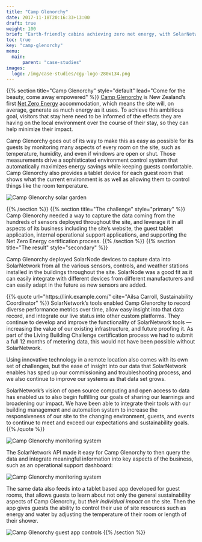 ```yaml
---
title: "Camp Glenorchy"
date: 2017-11-18T20:16:33+13:00
draft: true
weight: 100
brief: "Earth-friendly cabins achieving zero net energy, with SolarNetwork powering the data-driven process."
toc: true
key: "camp-glenorchy"
menu:
  main:
      parent: "case-studies"
images:
  logo: /img/case-studies/cgy-logo-280x134.png
---
```

{{% section  title="Camp Glenorchy" style="default" lead="Come for the beauty, come away empowered"
%}} [Camp Glenorchy](https://www.campglenorchy.co.nz/) is New Zealand’s first [Net Zero
Energy](https://www.theheadwaters.co.nz/sustainability/energy/net-zero-energy/) accommodation, which
means the site will, on average, generate as much energy as it uses. To achieve this ambitious goal,
visitors that stay here need to be informed of the effects they are having on the local environment
over the course of their stay, so they can help minimize their impact.

Camp Glenorchy goes out of its way to make this as easy as possible for its guests by monitoring
many aspects of every room on the site, such as temperature, humidity, and even if windows are open
or shut. Those measurements drive a sophisticated environment control system that automatically
maximizes energy savings while keeping guests comfortable. Camp Glenorchy also provides a tablet
device for each guest room that shows what the current environment is as well as allowing them to
control things like the room temperature.

![Camp Glenorchy solar garden](/img/case-studies/cgy-solar-garden-1920x1080.jpg)

{{% /section %}}
{{% section  title="The challenge" style="primary" %}}
Camp Glenorchy needed a way to capture the data coming from the hundreds of sensors deployed
throughout the site, and leverage it in all aspects of its business including the site’s website,
the guest tablet application, internal operational support applications, and supporting the Net Zero
Energy certification process.
{{% /section %}}
{{% section  title="The result" style="secondary" %}}

Camp Glenorchy deployed SolarNode devices to capture data into SolarNetwork from all the various
sensors, controls, and weather stations installed in the buildings throughout the site. SolarNode
was a good fit as it can easily integrate with different devices from different manufacturers and
can easily adapt in the future as new sensors are added.

<div class="uk-margin-large-left">
{{% quote url="https://link.example.com/" cite="Ailsa Carroll, Sustainability Coordinator" %}}
SolarNetwork’s tools enabled Camp Glenorchy to record diverse performance metrics over time, allow
easy insight into that data record, and integrate our live status into other custom platforms. They
continue to develop and improve the functionality of SolarNetwork tools — increasing the value of
our existing infrastructure, and future proofing it. As part of the Living Building Challenge
certification process we had to submit a full 12 months of metering data, this would not have been
possible without SolarNetwork.

Using innovative technology in a remote location also comes with its own set of challenges, but the
ease of insight into our data that SolarNetwork enables has sped up our commissioning and
troubleshooting process, and we also continue to improve our systems as that data set grows.

SolarNetwork’s vision of open source computing and open access to data has enabled us to also begin
fulfilling our goals of sharing our learnings and broadening our impact. We have been able to
integrate their tools with our building management and automation system to increase the
responsiveness of our site to the changing environment, guests, and events to continue to meet and
exceed our expectations and sustainability goals.
{{% /quote %}}
</div>

![Camp Glenorchy monitoring system](/img/case-studies/cgy-system-diagram-sn-1440-1080.png)

The SolarNetwork API made it easy for Camp Glenorchy to then query the data and integrate meaningful
information into key aspects of the business, such as an operational support dashboard:

![Camp Glenorchy monitoring system](/img/case-studies/cgy-dashboard-overview-2706-1736.png)

The same data also feeds into a tablet based app developed for guest rooms, that allows
guests to learn about not only the general sustainability aspects of Camp Glenorchy, but 
_their individual impact_ on the site. Then the app gives guests the ability to control their use of
site resources such as energy and water by adjusting the temperature of their room or length of 
their shower.

![Camp Glenorchy guest app controls](/img/case-studies/cgy-guest-app-controls-1920x1200.jpg)
{{% /section %}}

